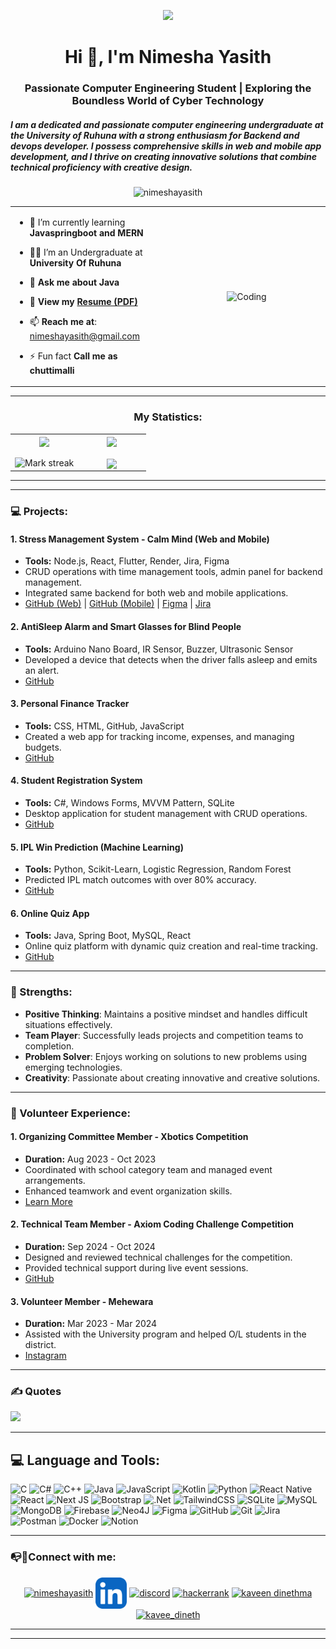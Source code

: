 <p align="center" ><img  src = "https://github.com/7oSkaaa/7oSkaaa/blob/main/Images/about_me.gif?raw=true" width = 100px></p>
<h1 align="center">Hi 👋, I'm Nimesha Yasith</h1>
<h3 align="center">Passionate Computer Engineering Student | Exploring the Boundless World of Cyber Technology</h3>
<h5> I am a dedicated and passionate computer engineering undergraduate at the University of Ruhuna with a
strong enthusiasm for Backend and devops developer. I possess comprehensive skills in web and mobile
app development, and I thrive on creating innovative solutions that combine technical proficiency with
creative design. </h5>
<p align="center"> <img src="https://visitcount.itsvg.in/api?id=nimeshayasith&icon=0&color=0" alt="nimeshayasith" /> </p>

<table align="center">
<tr border="none">
<td width="50%" align="left">
  
- 🌱 I’m currently learning **Javaspringboot and MERN**

- 🧑‍🎓 I’m an Undergraduate at **University Of Ruhuna**

- 💬 **Ask me about Java**
- 📄 **View my [Resume (PDF)](https://github.com/nimeshayasith/nimeshayasith/blob/main/My-CV.pdf)**
- 📫 **Reach me at**: nimeshayasith@gmail.com

- ⚡ Fun fact **Call me as chuttimalli**

</td>
<td width="50%" align="center">

  <img align="center" alt="Coding" width="450" src="https://media1.tenor.com/m/fRAPQY7lPukAAAAC/computer-code.gif">

  
  </td>
</tr>
</table>

---

<h3 align="center">My Statistics:</h3>
<p align="center">
<table align="center">
<tr border="none">
<td width="50%" align="center">
  
  <img  align="center"  src="https://github-readme-stats.vercel.app/api?username=nimeshayasith&theme=dark&show_icons=true&count_private=true" />
  <br></br>
  <img  title="🔥 Get streak stats for your profile at git.io/streak-stats" alt="Mark streak" src="https://github-readme-streak-stats.herokuapp.com/?user=nimeshayasith&theme=dark&hide_border=false" /> 
</td>
<td width="50%" align="center">

  <img  align="center"  src="https://github-readme-stats.anuraghazra1.vercel.app/api/top-langs/?username=nimeshayasith&theme=dark&hide_border=false&no-bg=true&no-frame=true&langs_count=10"/>
  <br></br>
  <img  align="center"  src="https://github-contributor-stats.vercel.app/api?username=nimeshayasith&limit=5&theme=dark&combine_all_yearly_contributions=true&hide_border=false&no-bg=true&no-frame=true&langs_count=10"/>

  </td>

</tr>

</table>

---
---

### 💻 Projects:
#### 1. Stress Management System - Calm Mind (Web and Mobile)
- **Tools:** Node.js, React, Flutter, Render, Jira, Figma  
- CRUD operations with time management tools, admin panel for backend management.  
- Integrated same backend for both web and mobile applications.  
- [GitHub (Web)](https://github.com/nimeshayasith/StressfreeZone_Web.git) | [GitHub (Mobile)](https://github.com/nimeshayasith/StressFreeZone_mobile) | [Figma](https://www.figma.com/design/sFPOhTnwgbLJ8LL4O13wAo/Figma-design?m=auto&t=AZPlJ5lml3tD6DfL-1) | [Jira](https://cyber-junction.atlassian.net/jira/software/projects/SFZ/summary)

#### 2. AntiSleep Alarm and Smart Glasses for Blind People
- **Tools:** Arduino Nano Board, IR Sensor, Buzzer, Ultrasonic Sensor  
- Developed a device that detects when the driver falls asleep and emits an alert.  
- [GitHub](https://github.com/nimeshayasith/Eminance-4.0_competition.git)

#### 3. Personal Finance Tracker
- **Tools:** CSS, HTML, GitHub, JavaScript  
- Created a web app for tracking income, expenses, and managing budgets.  
- [GitHub](https://github.com/nimeshayasith/trackme.git)

#### 4. Student Registration System
- **Tools:** C#, Windows Forms, MVVM Pattern, SQLite  
- Desktop application for student management with CRUD operations.  
- [GitHub](https://github.com/nimeshayasith/Student_Registration_System-WPF-4624-4608-.git)

#### 5. IPL Win Prediction (Machine Learning)
- **Tools:** Python, Scikit-Learn, Logistic Regression, Random Forest  
- Predicted IPL match outcomes with over 80% accuracy.  
- [GitHub](https://github.com/Parakkrama24/machinelaerningProject.git)

#### 6. Online Quiz App
- **Tools:** Java, Spring Boot, MySQL, React  
- Online quiz platform with dynamic quiz creation and real-time tracking.  
- [GitHub](https://github.com/nimeshayasith/Online_quiz_App.git)

---

### 💪 Strengths:
- **Positive Thinking**: Maintains a positive mindset and handles difficult situations effectively.  
- **Team Player**: Successfully leads projects and competition teams to completion.  
- **Problem Solver**: Enjoys working on solutions to new problems using emerging technologies.  
- **Creativity**: Passionate about creating innovative and creative solutions.

---

### 🤝 Volunteer Experience:
#### 1. Organizing Committee Member - Xbotics Competition
- **Duration:** Aug 2023 - Oct 2023  
- Coordinated with school category team and managed event arrangements.  
- Enhanced teamwork and event organization skills.  
- [Learn More](https://www.facebook.com/profile.php?id=100009492125998&mibextid=ZbWKwL)

#### 2. Technical Team Member - Axiom Coding Challenge Competition
- **Duration:** Sep 2024 - Oct 2024  
- Designed and reviewed technical challenges for the competition.  
- Provided technical support during live event sessions.  
- [GitHub](https://github.com/nimeshayasith/Axiom-2.0.git)

#### 3. Volunteer Member - Mehewara
- **Duration:** Mar 2023 - Mar 2024  
- Assisted with the University program and helped O/L students in the district.  
- [Instagram](https://www.instagram.com/s/aGlnaGxpZ2h0OjE4MDEyMTAzOTQwMjEzNDAz?story_media_id=3389458921856020810_44439011523&igsh=eW0yenc5cmZ5enF2)

---

### ✍️ Quotes

![](https://quotes-github-readme.vercel.app/api?type=horizontal&theme=radical)


---
## 💻 Language and Tools:
![C](https://img.shields.io/badge/c-%2300599C.svg?style=for-the-badge&logo=c&logoColor=white) ![C#](https://img.shields.io/badge/c%23-%23239120.svg?style=for-the-badge&logo=csharp&logoColor=white) ![C++](https://img.shields.io/badge/c++-%2300599C.svg?style=for-the-badge&logo=c%2B%2B&logoColor=white) ![Java](https://img.shields.io/badge/java-%23ED8B00.svg?style=for-the-badge&logo=openjdk&logoColor=white) ![JavaScript](https://img.shields.io/badge/javascript-%23323330.svg?style=for-the-badge&logo=javascript&logoColor=%23F7DF1E) ![Kotlin](https://img.shields.io/badge/kotlin-%237F52FF.svg?style=for-the-badge&logo=kotlin&logoColor=white) ![Python](https://img.shields.io/badge/python-3670A0?style=for-the-badge&logo=python&logoColor=ffdd54) ![React Native](https://img.shields.io/badge/react_native-%2320232a.svg?style=for-the-badge&logo=react&logoColor=%2361DAFB) ![React](https://img.shields.io/badge/react-%2320232a.svg?style=for-the-badge&logo=react&logoColor=%2361DAFB) ![Next JS](https://img.shields.io/badge/Next-black?style=for-the-badge&logo=next.js&logoColor=white) ![Bootstrap](https://img.shields.io/badge/bootstrap-%238511FA.svg?style=for-the-badge&logo=bootstrap&logoColor=white) ![.Net](https://img.shields.io/badge/.NET-5C2D91?style=for-the-badge&logo=.net&logoColor=white) ![TailwindCSS](https://img.shields.io/badge/tailwindcss-%2338B2AC.svg?style=for-the-badge&logo=tailwind-css&logoColor=white) ![SQLite](https://img.shields.io/badge/sqlite-%2307405e.svg?style=for-the-badge&logo=sqlite&logoColor=white) ![MySQL](https://img.shields.io/badge/mysql-4479A1.svg?style=for-the-badge&logo=mysql&logoColor=white) ![MongoDB](https://img.shields.io/badge/MongoDB-%234ea94b.svg?style=for-the-badge&logo=mongodb&logoColor=white) ![Firebase](https://img.shields.io/badge/firebase-a08021?style=for-the-badge&logo=firebase&logoColor=ffcd34) ![Neo4J](https://img.shields.io/badge/Neo4j-008CC1?style=for-the-badge&logo=neo4j&logoColor=white) ![Figma](https://img.shields.io/badge/figma-%23F24E1E.svg?style=for-the-badge&logo=figma&logoColor=white) ![GitHub](https://img.shields.io/badge/github-%23121011.svg?style=for-the-badge&logo=github&logoColor=white) ![Git](https://img.shields.io/badge/git-%23F05033.svg?style=for-the-badge&logo=git&logoColor=white) ![Jira](https://img.shields.io/badge/jira-%230A0FFF.svg?style=for-the-badge&logo=jira&logoColor=white) ![Postman](https://img.shields.io/badge/Postman-FF6C37?style=for-the-badge&logo=postman&logoColor=white) ![Docker](https://img.shields.io/badge/docker-%230db7ed.svg?style=for-the-badge&logo=docker&logoColor=white) ![Notion](https://img.shields.io/badge/Notion-%23000000.svg?style=for-the-badge&logo=notion&logoColor=white)



---

<h3 align="left"> 📭📩Connect with me:</h3>
<p align="center">
<a href="https://www.youtube.com/channel/UCKlC_6m88sM4wse36rB1Zxw" target="blank"><img align="center" src="https://static-00.iconduck.com/assets.00/youtube-icon-2048x2048-gedp2icy.png" alt="nimeshayasith" height="50" width="50" /></a>
<a href="https://www.linkedin.com/in/nimesha-yasith-568a76290" target="blank"><img align="center" src="https://github.com/tandpfun/skill-icons/blob/main/icons/LinkedIn.svg" alt="nimeshayasith" height="50" width="50" /></a>
<a href="https://discord.gg/VyC5NqjR" target="blank"><img align="center" src="https://github.com/scar1109/skill-icons/blob/main/icons/Discord.svg" alt="discord" height="50" width="50" /></a>
<a href="https://www.hackerrank.com/profile/EG_2021_4624" target="blank"><img align="center" src="https://cdn4.iconfinder.com/data/icons/logos-and-brands/512/160_Hackerrank_logo_logos-512.png" alt="hackerrank" height="50" width="50" /></a>
<a href="https://fb.com/Nimesha Yasith" target="blank"><img align="center" src="https://raw.githubusercontent.com/rahuldkjain/github-profile-readme-generator/master/src/images/icons/Social/facebook.svg" alt="kaveen dinethma" height="50" width="50" /></a>
<a href="https://www.instagram.com/Nimesha Yasith/" target="blank"><img align="center" src="https://www.edigitalagency.com.au/wp-content/uploads/new-Instagram-icon-png-full-colour.png" alt="kavee_dineth" height="50" width="50" /></a>
</p>

---


<!--### 😂 Random Dev Meme
<img src='https://memer-new.vercel.app/' style="height: 400px;"/> -->

---


<!-- Proudly created with GPRM ( https://gprm.itsvg.in ) -->
